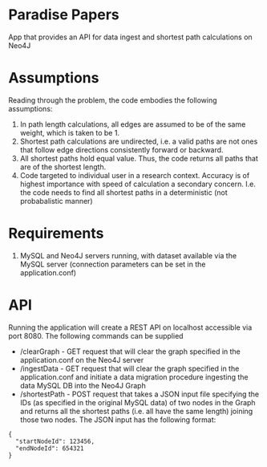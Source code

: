 # Paradise Papers
App that provides an API for data ingest and shortest path calculations on Neo4J

# Assumptions
Reading through the problem, the code embodies the following assumptions:
1. In path length calculations, all edges are assumed to be of the same weight, which is taken to be 1.
2. Shortest path calculations are undirected, i.e. a valid paths are not ones that follow edge directions consistently forward or backward.
3. All shortest paths hold equal value. Thus, the code returns all paths that are of the shortest length.
4. Code targeted to individual user in a research context. Accuracy is of highest importance with speed of calculation a secondary concern. I.e. the code needs to find all shortest paths in a deterministic (not probabalistic manner)

# Requirements
1. MySQL and Neo4J servers running, with dataset available via the MySQL server (connection parameters can be set in the application.conf)

# API
Running the application will create a REST API on localhost accessible via port 8080. The following commands can be supplied
* /clearGraph - GET request that will clear the graph specified in the application.conf on the Neo4J server
* /ingestData - GET request that will clear the graph specified in the application.conf and initiate a data migration procedure ingesting the data MySQL DB into the Neo4J Graph
* /shortestPath - POST request that takes a JSON input file specifying the IDs (as specified in the original MySQL data) of two nodes in the Graph and returns all the shortest paths (i.e. all have the same length) joining those two nodes. The JSON input has the following format:
```
{
  "startNodeId": 123456,
  "endNodeId": 654321
}
```

